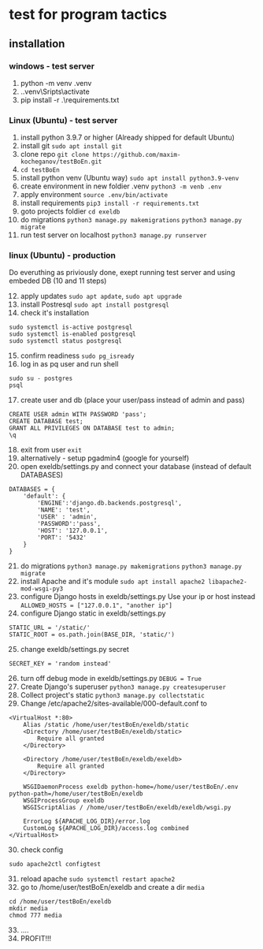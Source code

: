 # test for program tactics

## installation

### windows - test server
1) python -m venv .venv
2) .\.venv\Sripts\activate
3) pip install -r .\requirements.txt

### Linux (Ubuntu) - test server
1) install python 3.9.7 or higher (Already shipped for default Ubuntu)
2) install git 
`sudo apt install git`
3) clone repo
`git clone https://github.com/maxim-kocheganov/testBoEn.git`
4) `cd testBoEn`
5) install python venv (Ubuntu way)
`sudo apt install python3.9-venv`
6) create environment in new foldier .venv
`python3 -m venb .env`
7) apply environment
`source .env/bin/activate`
8) install requirements
`pip3 install -r requirements.txt`
9) goto projects foldier
`cd exeldb`
10) do migrations
`python3 manage.py makemigrations`
`python3 manage.py migrate`
11) run test server on localhost
`python3 manage.py runserver`

### linux (Ubuntu) - production
Do everuthing as priviously done, exept running test server and using embeded DB (10 and 11 steps)

12) apply updates 
`sudo apt apdate`, `sudo apt upgrade`
13) install Postresql `sudo apt install postgresql`
14) check it's installation
```
sudo systemctl is-active postgresql
sudo systemctl is-enabled postgresql
sudo systemctl status postgresql
```
15) confirm readiness
`sudo pg_isready`
16) log in as pq user and run shell
```
sudo su - postgres
psql
```
17) create user and db (place your user/pass instead of admin and pass)
```
CREATE USER admin WITH PASSWORD 'pass';
CREATE DATABASE test;
GRANT ALL PRIVILEGES ON DATABASE test to admin;
\q
```
18) exit from user
`exit`
19) alternatively - setup pgadmin4 (google for yourself)
20) open exeldb/settings.py and connect your database (instead of default DATABASES)
```
DATABASES = {
    'default': {
        'ENGINE':'django.db.backends.postgresql',
        'NAME': 'test',
        'USER' : 'admin',
        'PASSWORD':'pass',
        'HOST': '127.0.0.1',
        'PORT': '5432'
    }
}
```
21) do migrations
`python3 manage.py makemigrations`
`python3 manage.py migrate`
22) install Apache and it's module
`sudo apt install apache2 libapache2-mod-wsgi-py3`
23) configure Django hosts in exeldb/settings.py Use your ip or host instead
`ALLOWED_HOSTS = ["127.0.0.1", "another ip"]`
24) configure Django static in exeldb/settings.py
```
STATIC_URL = '/static/'
STATIC_ROOT = os.path.join(BASE_DIR, 'static/')
```
25) change exeldb/settings.py secret
```
SECRET_KEY = 'random instead'
```
26) turn off debug mode in  exeldb/settings.py
`DEBUG = True`
27) Create Django's superuser
`python3 manage.py createsuperuser`
28) Collect project's static
`python3 manage.py collectstatic`
29) Change /etc/apache2/sites-available/000-default.conf to
```
<VirtualHost *:80>
	Alias /static /home/user/testBoEn/exeldb/static
	<Directory /home/user/testBoEn/exeldb/static>
		Require all granted
	</Directory>

	<Directory /home/user/testBoEn/exeldb/exeldb>
		Require all granted
	</Directory>

	WSGIDaemonProcess exeldb python-home=/home/user/testBoEn/.env python-path=/home/user/testBoEn/exeldb
	WSGIProcessGroup exeldb
	WSGIScriptAlias / /home/user/testBoEn/exeldb/exeldb/wsgi.py

	ErrorLog ${APACHE_LOG_DIR}/error.log
	CustomLog ${APACHE_LOG_DIR}/access.log combined
</VirtualHost>
```
30) check config
```
sudo apache2ctl configtest
```
31) reload apache
`sudo systemctl restart apache2`
32) go to /home/user/testBoEn/exeldb and create a dir `media`
```
cd /home/user/testBoEn/exeldb
mkdir media
chmod 777 media
```
33) ....
34) PROFIT!!!